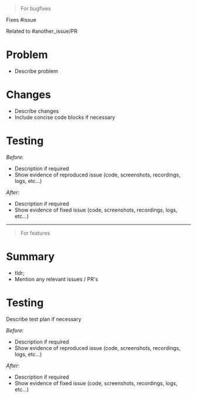 > For bugfixes

Fixes #issue

Related to #another_issue/PR

# Problem
- Describe problem

# Changes
- Describe changes
- Include concise code blocks if necessary

# Testing

*Before*:
- Description if required
- Show evidence of reproduced issue (code, screenshots, recordings, logs, etc...)

*After*:
- Description if required
- Show evidence of fixed issue (code, screenshots, recordings, logs, etc...)

---

> For features

# Summary
- tldr;
- Mention any relevant issues / PR's

# Testing

Describe test plan if necessary

*Before*:
- Description if required
- Show evidence of reproduced issue (code, screenshots, recordings, logs, etc...)

*After*:
- Description if required
- Show evidence of fixed issue (code, screenshots, recordings, logs, etc...)
